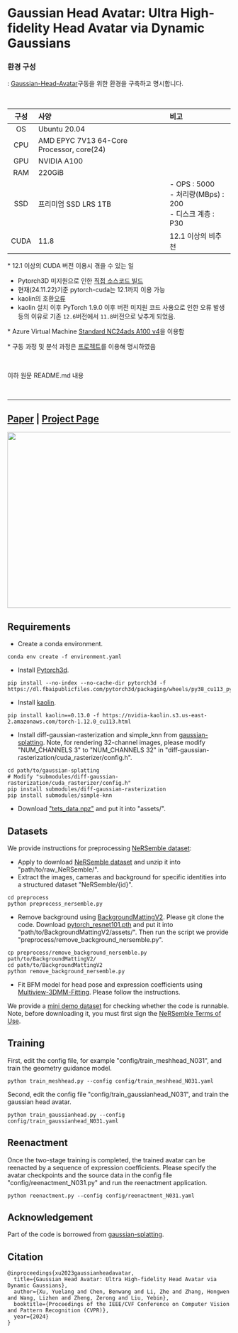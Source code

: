 # Gaussian Head Avatar: Ultra High-fidelity Head Avatar via Dynamic Gaussians

### 환경 구성
: [Gaussian-Head-Avatar](https://github.com/YuelangX/Gaussian-Head-Avatar)구동을 위한 환경을 구축하고 명시합니다.

<br>

|구성|사양|비고|
|:--:|:--|:--|
|OS|Ubuntu 20.04||
|CPU|AMD EPYC 7V13 64-Core Processor, core(24)||
|GPU|NVIDIA A100||
|RAM|220GiB||
|SSD|프리미엄 SSD LRS 1TB|  - OPS : 5000 <br>  - 처리량(MBps) : 200 <br>  - 디스크 계층 : P30 |
|CUDA|11.8|12.1 이상의 비추천|
 
 \* 12.1 이상의 CUDA 버전 이용시 겪을 수 있는 일
  - Pytorch3D 미지원으로 인한 [직접 소스코드 빌드](https://github.com/oMFDOo/OpenSourceIssue/issues/7#issue-2681962776)
  - 현재(24.11.22)기준 pytorch-cuda는 12.1까지 이용 가능
  - kaolin의 호환[오류](https://github.com/oMFDOo/OpenSourceIssue/issues/9#issue-2682319760)
  - kaolin 설치 이후 PyTorch 1.9.0 이후 버전 미지원 코드 사용으로 인한 오류 발생
등의 이유로 기존 `12.6`버전에서 `11.8`버전으로 낮추게 되었음.

 \* Azure Virtual Machine [Standard NC24ads A100 v4](https://learn.microsoft.com/ko-kr/azure/virtual-machines/sizes/gpu-accelerated/nca100v4-series?tabs=sizebasic#host-specifications)을 이용함

 \* 구동 과정 및 분석 과정은 [프로젝트](https://github.com/users/oMFDOo/projects/7)를 이용해 명시하였음

<br>

이하 원문 README.md 내용

<br>

<hr>

## [Paper](https://arxiv.org/abs/2312.03029) | [Project Page](https://yuelangx.github.io/gaussianheadavatar/)
<img src="imgs/teaser.jpg" width="840" height="396"/> 

## Requirements
* Create a conda environment.
```
conda env create -f environment.yaml
```
* Install [Pytorch3d](https://github.com/facebookresearch/pytorch3d).
```
pip install --no-index --no-cache-dir pytorch3d -f https://dl.fbaipublicfiles.com/pytorch3d/packaging/wheels/py38_cu113_pyt1120/download.html
```
* Install [kaolin](https://github.com/NVIDIAGameWorks/kaolin).
```
pip install kaolin==0.13.0 -f https://nvidia-kaolin.s3.us-east-2.amazonaws.com/torch-1.12.0_cu113.html
```
* Install diff-gaussian-rasterization and simple_knn from [gaussian-splatting](https://github.com/graphdeco-inria/gaussian-splatting). Note, for rendering 32-channel images, please modify "NUM_CHANNELS 3" to "NUM_CHANNELS 32" in "diff-gaussian-rasterization/cuda_rasterizer/config.h".
```
cd path/to/gaussian-splatting
# Modify "submodules/diff-gaussian-rasterization/cuda_rasterizer/config.h"
pip install submodules/diff-gaussian-rasterization
pip install submodules/simple-knn
```
* Download ["tets_data.npz"](https://drive.google.com/file/d/1SMkp8v8bDyYxEdyq25jWnAX1zeQuAkNq/view?usp=drive_link) and put it into "assets/".


## Datasets
We provide instructions for preprocessing [NeRSemble dataset](https://tobias-kirschstein.github.io/nersemble/):
* Apply to download [NeRSemble dataset](https://tobias-kirschstein.github.io/nersemble/) and unzip it into "path/to/raw_NeRSemble/".
* Extract the images, cameras and background for specific identities into a structured dataset "NeRSemble/{id}".
```
cd preprocess
python preprocess_nersemble.py
```
* Remove background using [BackgroundMattingV2](https://github.com/PeterL1n/BackgroundMattingV2). Please git clone the code. Download [pytorch_resnet101.pth](https://drive.google.com/file/d/1zysR-jW6jydA2zkWfevxD1JpQHglKG1_/view?usp=drive_link) and put it into "path/to/BackgroundMattingV2/assets/". Then run the script we provide "preprocess/remove_background_nersemble.py".
```
cp preprocess/remove_background_nersemble.py path/to/BackgroundMattingV2/
cd path/to/BackgroundMattingV2
python remove_background_nersemble.py
```
* Fit BFM model for head pose and expression coefficients using [Multiview-3DMM-Fitting](https://github.com/YuelangX/Multiview-3DMM-Fitting). Please follow the instructions.

We provide a [mini demo dataset](https://drive.google.com/file/d/1OddIml-gJgRQU4YEP-T6USzIQyKSaF7I/view?usp=drive_link) for checking whether the code is runnable. Note, before downloading it, you must first sign the [NeRSemble Terms of Use](https://forms.gle/H4JLdUuehqkBNrBo7).

## Training
First, edit the config file, for example "config/train_meshhead_N031", and train the geometry guidance model.
```
python train_meshhead.py --config config/train_meshhead_N031.yaml
```
Second, edit the config file "config/train_gaussianhead_N031", and train the gaussian head avatar.
```
python train_gaussianhead.py --config config/train_gaussianhead_N031.yaml
```

## Reenactment
Once the two-stage training is completed, the trained avatar can be reenacted by a sequence of expression coefficients. Please specify the avatar checkpoints and the source data in the config file "config/reenactment_N031.py" and run the reenactment application.
```
python reenactment.py --config config/reenactment_N031.yaml
```


## Acknowledgement
Part of the code is borrowed from [gaussian-splatting](https://github.com/graphdeco-inria/gaussian-splatting).

## Citation
```
@inproceedings{xu2023gaussianheadavatar,
  title={Gaussian Head Avatar: Ultra High-fidelity Head Avatar via Dynamic Gaussians},
  author={Xu, Yuelang and Chen, Benwang and Li, Zhe and Zhang, Hongwen and Wang, Lizhen and Zheng, Zerong and Liu, Yebin},
  booktitle={Proceedings of the IEEE/CVF Conference on Computer Vision and Pattern Recognition (CVPR)},
  year={2024}
}
